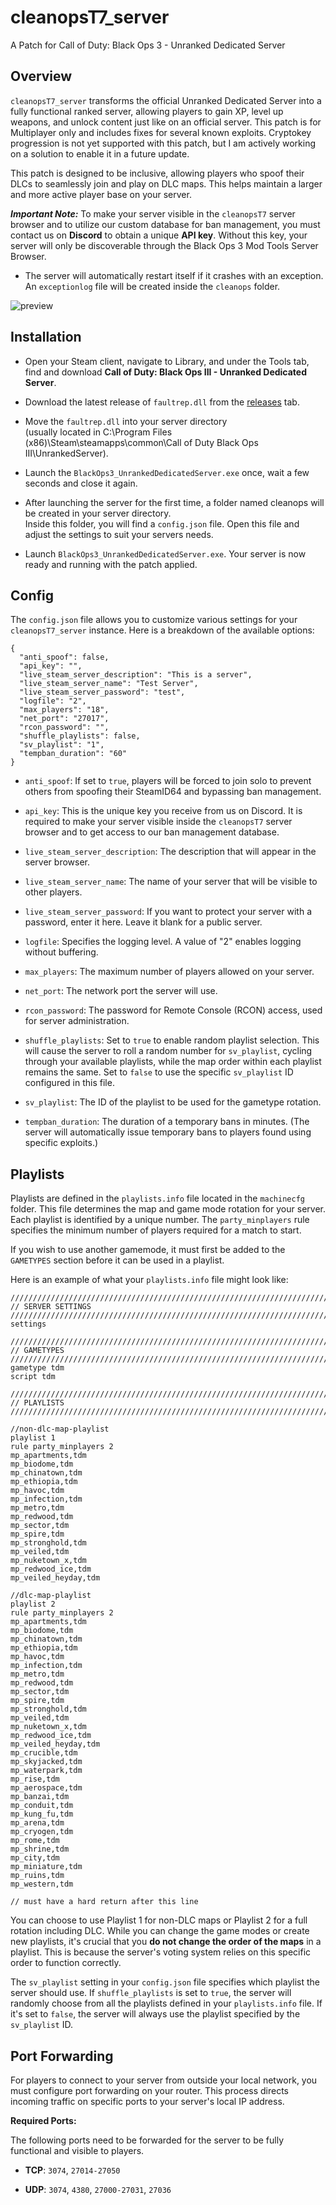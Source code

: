 # cleanopsT7_server
A Patch for Call of Duty: Black Ops 3 - Unranked Dedicated Server

## Overview
`cleanopsT7_server` transforms the official Unranked Dedicated Server into a fully functional ranked server, allowing players to gain XP, level up weapons, and unlock content just like on an official server. This patch is for Multiplayer only and includes fixes for several known exploits.
Cryptokey progression is not yet supported with this patch, but I am actively working on a solution to enable it in a future update.

This patch is designed to be inclusive, allowing players who spoof their DLCs to seamlessly join and play on DLC maps. This helps maintain a larger and more active player base on your server.

***Important Note:*** To make your server visible in the `cleanopsT7` server browser and to utilize our custom database for ban management, you must contact us on **Discord** to obtain a unique **API key**. Without this key, your server will only be discoverable through the Black Ops 3 Mod Tools Server Browser. 

- The server will automatically restart itself if it crashes with an exception. An `exceptionlog` file will be created inside the `cleanops` folder.

![preview](https://github.com/notnightwolf/cleanopsT7_server/blob/main/preview.jpg)

## Installation
-   Open your Steam client, navigate to Library, and under the Tools tab,<br>
    find and download **Call of Duty: Black Ops III - Unranked Dedicated Server**.

-   Download the latest release of `faultrep.dll` from the [releases](https://github.com/notnightwolf/cleanopsT7_server/releases) tab.

-   Move the `faultrep.dll` into your server directory<br>
    (usually located in C:\Program Files (x86)\Steam\steamapps\common\Call of Duty Black Ops III\UnrankedServer).

-   Launch the `BlackOps3_UnrankedDedicatedServer.exe` once, wait a few seconds and close it again.

-   After launching the server for the first time, a folder named cleanops will be created in your server directory.<br> 
    Inside this folder, you will find a `config.json` file. Open this file and adjust the settings to suit your servers needs.

-  Launch `BlackOps3_UnrankedDedicatedServer.exe`. Your server is now ready and running with the patch applied.

## Config
The `config.json` file allows you to customize various settings for your `cleanopsT7_server` instance. Here is a breakdown of the available options:
```
{
  "anti_spoof": false,
  "api_key": "",
  "live_steam_server_description": "This is a server",
  "live_steam_server_name": "Test Server",
  "live_steam_server_password": "test",
  "logfile": "2",
  "max_players": "18",
  "net_port": "27017",
  "rcon_password": "",
  "shuffle_playlists": false,
  "sv_playlist": "1",
  "tempban_duration": "60"
}
```
- `anti_spoof`: If set to `true`, players will be forced to join solo to prevent others from spoofing their SteamID64 and bypassing ban management.

- `api_key`: This is the unique key you receive from us on Discord. It is required to make your server visible inside the `cleanopsT7` server browser and to get access to our ban management database.

- `live_steam_server_description`: The description that will appear in the server browser.

- `live_steam_server_name`: The name of your server that will be visible to other players.

- `live_steam_server_password`: If you want to protect your server with a password, enter it here. Leave it blank for a public server.

- `logfile`: Specifies the logging level. A value of "2" enables logging without buffering.

- `max_players`: The maximum number of players allowed on your server.

- `net_port`: The network port the server will use.

- `rcon_password`: The password for Remote Console (RCON) access, used for server administration.

- `shuffle_playlists`: Set to `true` to enable random playlist selection. This will cause the server to roll a random number for `sv_playlist`, cycling through your available playlists, while the map order within each playlist remains the same. Set to `false` to use the specific `sv_playlist` ID configured in this file.

- `sv_playlist`: The ID of the playlist to be used for the gametype rotation.

- `tempban_duration`: The duration of a temporary bans in minutes. (The server will automatically issue temporary bans to players found using specific exploits.)

## Playlists
Playlists are defined in the `playlists.info` file located in the `machinecfg` folder. This file determines the map and game mode rotation for your server. Each playlist is identified by a unique number. The `party_minplayers` rule specifies the minimum number of players required for a match to start.

If you wish to use another gamemode, it must first be added to the `GAMETYPES` section before it can be used in a playlist.

Here is an example of what your `playlists.info` file might look like:
```
///////////////////////////////////////////////////////////////////////////
// SERVER SETTINGS
///////////////////////////////////////////////////////////////////////////
settings

///////////////////////////////////////////////////////////////////////////
// GAMETYPES
///////////////////////////////////////////////////////////////////////////
gametype tdm
script tdm

///////////////////////////////////////////////////////////////////////////
// PLAYLISTS
///////////////////////////////////////////////////////////////////////////

//non-dlc-map-playlist
playlist 1
rule party_minplayers 2
mp_apartments,tdm
mp_biodome,tdm
mp_chinatown,tdm
mp_ethiopia,tdm
mp_havoc,tdm
mp_infection,tdm
mp_metro,tdm
mp_redwood,tdm
mp_sector,tdm
mp_spire,tdm
mp_stronghold,tdm
mp_veiled,tdm
mp_nuketown_x,tdm
mp_redwood_ice,tdm
mp_veiled_heyday,tdm

//dlc-map-playlist
playlist 2
rule party_minplayers 2
mp_apartments,tdm
mp_biodome,tdm
mp_chinatown,tdm
mp_ethiopia,tdm
mp_havoc,tdm
mp_infection,tdm
mp_metro,tdm
mp_redwood,tdm
mp_sector,tdm
mp_spire,tdm
mp_stronghold,tdm
mp_veiled,tdm
mp_nuketown_x,tdm
mp_redwood_ice,tdm
mp_veiled_heyday,tdm
mp_crucible,tdm
mp_skyjacked,tdm
mp_waterpark,tdm
mp_rise,tdm
mp_aerospace,tdm
mp_banzai,tdm
mp_conduit,tdm
mp_kung_fu,tdm
mp_arena,tdm
mp_cryogen,tdm
mp_rome,tdm
mp_shrine,tdm
mp_city,tdm
mp_miniature,tdm
mp_ruins,tdm
mp_western,tdm

// must have a hard return after this line
```
You can choose to use Playlist 1 for non-DLC maps or Playlist 2 for a full rotation including DLC. While you can change the game modes or create new playlists, it's crucial that you **do not change the order of the maps** in a playlist. This is because the server's voting system relies on this specific order to function correctly.

The `sv_playlist` setting in your `config.json` file specifies which playlist the server should use. If `shuffle_playlists` is set to `true`, the server will randomly choose from all the playlists defined in your `playlists.info` file. If it's set to `false`, the server will always use the playlist specified by the `sv_playlist` ID.

## Port Forwarding
For players to connect to your server from outside your local network, you must configure port forwarding on your router. This process directs incoming traffic on specific ports to your server's local IP address.

**Required Ports:**

The following ports need to be forwarded for the server to be fully functional and visible to players.

- **TCP**: `3074`, `27014-27050`

- **UDP**: `3074`, `4380`, `27000-27031`, `27036`


